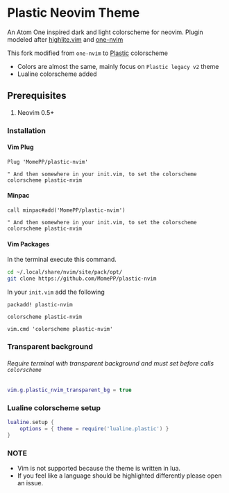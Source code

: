 # Plastic Neovim Theme

An Atom One inspired dark and light colorscheme for neovim. Plugin modeled after [highlite.vim](https://github.com/Iron-E/nvim-highlite/blob/master/colors/highlite.vim) and [one-nvim](https://github.com/Th3Whit3Wolf/one-nvim)

This fork modified from `one-nvim` to [Plastic](https://plastictheme.com/palette) colorscheme
- Colors are almost the same, mainly focus on `Plastic legacy v2` theme
- Lualine colorscheme added

<!-- ## Screenshots -->
<!---->
<!-- Dark theme -->
<!---->
<!-- ![dark theme](assets/dark.png) -->
<!---->
<!-- Light theme -->
<!---->
<!-- ![light theme](assets/light.png) -->
<!---->
<!-- *Font:* Jet Brains Mono -->
<!-- *Statusline:* [Spaceline](https://github.com/glepnir/spaceline.vim) -->
<!-- *RGB Highlightin:* [nvim-colorizer](https://github.com/norcalli/nvim-colorizer.lua) -->
<!-- *Minimap* [minimap.vim](https://github.com/wfxr/minimap.vim) -->

## Prerequisites

1. Neovim 0.5+

### Installation

#### Vim Plug

```vim
Plug 'MomePP/plastic-nvim'

" And then somewhere in your init.vim, to set the colorscheme
colorscheme plastic-nvim
```

#### Minpac

```vim
call minpac#add('MomePP/plastic-nvim')

" And then somewhere in your init.vim, to set the colorscheme
colorscheme plastic-nvim
```

#### Vim Packages

In the terminal execute this command.

```sh
cd ~/.local/share/nvim/site/pack/opt/
git clone https://github.com/MomePP/plastic-nvim
```

In your `init.vim` add the following

```vim
packadd! plastic-nvim
```

```vim
colorscheme plastic-nvim
```

```vim
vim.cmd 'colorscheme plastic-nvim'
```

### Transparent background
###### Require terminal with transparent background and must set before calls `colorscheme` 

```lua
vim.g.plastic_nvim_transparent_bg = true
```

### Lualine colorscheme setup

```lua
lualine.setup {
    options = { theme = require('lualine.plastic') }
}
```

### NOTE

- Vim is not supported because the theme is written in lua.
- If you feel like a language should be highlighted differently please open an issue.
